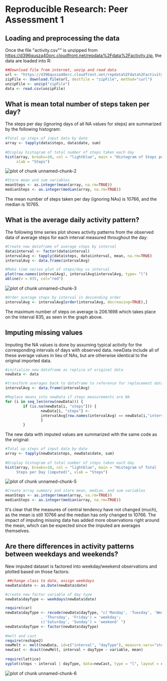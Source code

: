 # Reproducible Research: Peer Assessment 1

## Loading and preprocessing the data

Once the file "activity.csv"" is unzipped from https://d396qusza40orc.cloudfront.net/repdata%2Fdata%2Factivity.zip, the data are loaded into R:


```r
##Download file from internet, unzip and read data
url <- "https://d396qusza40orc.cloudfront.net/repdata%2Fdata%2Factivity.zip"
zipFile <- download.file(url, destfile = "zipFile", method="curl")  
unzipFile <- unzip("zipFile")
data <- read.csv(unzipFile)
```

## What is mean total number of steps taken per day?

The steps per day (ignoring days of all NA values for steps) are summarized by the following histogram:


```r
#Total up steps of input data by date
array <- tapply(data$steps, data$date, sum)
        
#Display histogram of total number of steps taken each day
hist(array, breaks=10, col = "lightblue", main = "Histogram of Steps per Day", 
     xlab = "Steps")
```

![plot of chunk unnamed-chunk-2](figure/unnamed-chunk-2.png) 

```r
#Store mean and sum variables
meanSteps <- as.integer(mean(array, na.rm=TRUE))
medianSteps <- as.integer(median(array, na.rm=TRUE))
```

The mean number of steps taken per day (ignoring NAs) is 10766, and the median is 10765.

## What is the average daily activity pattern?

The following time series plot shows activity patterns from the observed data of average steps for each interval measured throughout the day:


```r
#Create new dataframe of average steps by interval
data$interval <- factor(data$interval)
intervalAvg <- tapply(data$steps, data$interval, mean, na.rm=TRUE)
intervalAvg <- data.frame(intervalAvg)

#Make time series plot of steps/day vs interval
plot(row.names(intervalAvg), intervalAvg$intervalAvg, type= "l")
abline(v = 835, col="red")
```

![plot of chunk unnamed-chunk-3](figure/unnamed-chunk-3.png) 

```r
#Order average steps by interval in descending order
intervalAvg <- intervalAvg[order(intervalAvg, decreasing=TRUE),]
```

The maximum number of steps on average is 206.1698 which takes place on the interval 835, as seen in the graph above.

## Imputing missing values

Imputing the NA values is done by assuming typical activity for the corresponding intervals of days with observed data.  newData include all of these average values in lieu of NAs, but are otherwise identical to the original imported data.


```r
#initialize new dataframe as replica of original data
newData <- data

#transform averages back to dataframe to reference for replacement data:
intervalAvg <- data.frame(intervalAvg)

#Replace means into newData if steps measurements are NA
for (i in seq_len(nrow(newData))) {
        if (is.na(newData[i, "steps"])) {
                newData[i, "steps"] <- 
                intervalAvg[row.names(intervalAvg) == newData[i,"interval"],]
                } 
        }
```

The new data with imputed values are summarized with the same code as the original:


```r
#Total up steps of input data by date
array <- tapply(newData$steps, newData$date, sum)
        
#Display histogram of total number of steps taken each day
hist(array, breaks=10, col = "lightblue", main = "Histogram of Total   
     Steps per Day (imputed)", xlab = "Steps")
```

![plot of chunk unnamed-chunk-5](figure/unnamed-chunk-5.png) 

```r
#Create array summary and store mean, median, and sum variables
meanSteps <- as.integer(mean(array, na.rm=TRUE))
medianSteps <- as.integer(median(array, na.rm=TRUE))
```
It's clear that the measures of central tendency have not changed (much), as the mean is still 10766 and the median has only changed to 10766.  The impact of imputing missing data has added more observations right around the mean, which can be expected since the imputed are averages themselves.

## Are there differences in activity patterns between weekdays and weekends?

New imputed dataset is factored into weekday/weekend observations and plotted  based on those factors:


```r
 ##change class to date, assign weekdays
newData$date <- as.Date(newData$date)

#create new factor variable of day type
newData$dayType <- weekdays(newData$date)

require(car)
newData$dayType <- recode(newData$dayType, "c('Monday', 'Tuesday', 'Wednesday'                
                , 'Thursday', 'Friday') = 'weekday';
                c('Saturday', 'Sunday') = 'weekend' ")
newData$dayType <- factor(newData$dayType)
        
#melt and cast
require(reshape2)
newMelt <- melt(newData, id=c("interval", "dayType"), measure.vars="steps" )
newCast <- dcast(newMelt, interval + dayType ~ variable, mean)
        
require(lattice)
xyplot(steps ~ interval | dayType, data=newCast, type = "l", layout = c(1,2), xlab = NULL)
```

![plot of chunk unnamed-chunk-6](figure/unnamed-chunk-6.png) 
